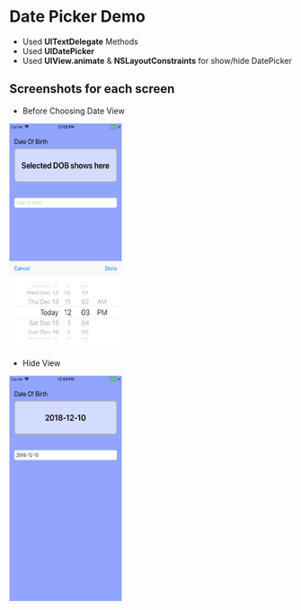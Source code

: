 # Date Picker Demo
- Used **UITextDelegate** Methods
- Used **UIDatePicker** 
- Used **UIView.animate** & **NSLayoutConstraints** for show/hide DatePicker




## Screenshots for each screen
- Before Choosing Date View 
<img src="https://github.com/jeminson/BASIC/blob/master/DatePickerDemo/Screenshots/before.png" width="200" height="400" />

- Hide View 
<img src="https://github.com/jeminson/BASIC/blob/master/DatePickerDemo/Screenshots/after.png" width="200" height="400" />
